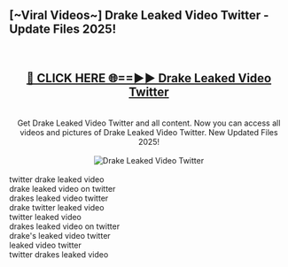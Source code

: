 <h2>[~Viral Videos~] Drake Leaked Video Twitter - Update Files 2025!</h2>
<br>
<div align="center">
<h2><a href="https://betterlinks.top/A2PfLJ" rel="nofollow">🔴 CLICK HERE 🌐==►► Drake Leaked Video Twitter</a></h2>
<br>
Get Drake Leaked Video Twitter and all content. Now you can access all videos and pictures of Drake Leaked Video Twitter. New Updated Files 2025!
<br>
<br>
<a href="https://betterlinks.top/A2PfLJ" rel="nofollow" data-target="animated-image.originalLink"><img src="https://i.ibb.co.com/WyWwxjT/player-gif2.gif" alt="Drake Leaked Video Twitter" style="max-width: 100%; display: inline-block;" data-target="animated-image.originalImage"></a>
</div>
<br>
twitter drake leaked video<br>
drake leaked video on twitter<br>
drakes leaked video twitter<br>
drake twitter leaked video<br>
twitter leaked video<br>
drakes leaked video on twitter<br>
drake's leaked video twitter<br>
leaked video twitter<br>
twitter drakes leaked video